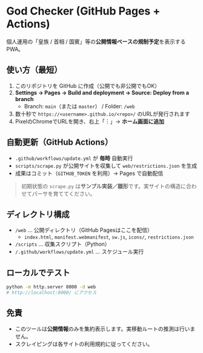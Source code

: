 # God Checker (GitHub Pages + Actions)

個人運用の「皇族 / 首相 / 国賓」等の**公開情報ベースの規制予定**を表示するPWA。

## 使い方（最短）
1. このリポジトリを GitHub に作成（公開でも非公開でもOK）
2. **Settings → Pages → Build and deployment → Source: Deploy from a branch**  
   - Branch: `main`（または `master`） / Folder: `/web`
3. 数十秒で `https://<username>.github.io/<repo>/` のURLが発行されます
4. PixelのChromeでURLを開き、右上「︙」→ **ホーム画面に追加**

## 自動更新（GitHub Actions）
- `.github/workflows/update.yml` が **毎時** 自動実行
- `scripts/scrape.py` が公開サイトを収集して `web/restrictions.json` を生成
- 成果はコミット（`GITHUB_TOKEN` を利用）→ Pages で自動配信

> 初期状態の `scrape.py` は**サンプル実装／雛形**です。実サイトの構造に合わせてパーサを育ててください。

## ディレクトリ構成
- `/web` … 公開ディレクトリ（GitHub Pagesはここを配信）
  - `index.html`, `manifest.webmanifest`, `sw.js`, `icons/`, `restrictions.json`
- `/scripts` … 収集スクリプト（Python）
- `/.github/workflows/update.yml` … スケジュール実行

## ローカルでテスト
```bash
python -m http.server 8000 -d web
# http://localhost:8000/ にアクセス
```

## 免責
- このツールは**公開情報**のみを集約表示します。実移動ルートの推測は行いません。
- スクレイピングは各サイトの利用規約に従ってください。
